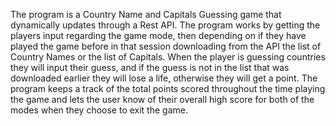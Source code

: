 The program is a Country Name and Capitals Guessing game that dynamically updates through a Rest API. The program works by getting the players input regarding the game mode, then depending on if they have played the game before in that session downloading from the API the list of Country Names or the list of Capitals. When the player is guessing countries they will input their guess, and if the guess is not in the list that was downloaded earlier they will lose a life, otherwise they will get a point. The program keeps a track of the total points scored throughout the time playing the game and lets the user know of their overall high score for both of the modes when they choose to exit the game.
